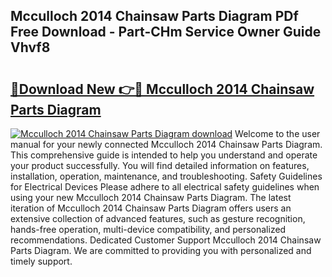 ## Mcculloch 2014 Chainsaw Parts Diagram PDf Free Download - Part-CHm Service Owner Guide Vhvf8

# <h2><a href="http://dfuncyg.blite.top/?on=Mcculloch+2014+Chainsaw+Parts+Diagram">🔗Download New 👉🔴 Mcculloch 2014 Chainsaw Parts Diagram</a></h2>

[![Mcculloch 2014 Chainsaw Parts Diagram download](https://i.imgur.com/lujVjoI.png)](http://dfuncyg.blite.top/?on=Mcculloch+2014+Chainsaw+Parts+Diagram)
Welcome to the user manual for your newly connected Mcculloch 2014 Chainsaw Parts Diagram. This comprehensive guide is intended to help you understand and operate your product successfully. You will find detailed information on features, installation, operation, maintenance, and troubleshooting. Safety Guidelines for Electrical Devices Please adhere to all electrical safety guidelines when using your new Mcculloch 2014 Chainsaw Parts Diagram. The latest iteration of Mcculloch 2014 Chainsaw Parts Diagram offers users an extensive collection of advanced features, such as gesture recognition, hands-free operation, multi-device compatibility, and personalized recommendations. Dedicated Customer Support Mcculloch 2014 Chainsaw Parts Diagram. We are committed to providing you with personalized and timely support.
